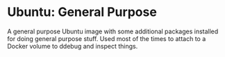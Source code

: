 # Ubuntu: General Purpose

A general purpose Ubuntu image with some additional packages installed for doing general purpose stuff. Used most of the times to attach to a Docker volume to ddebug and inspect things.
